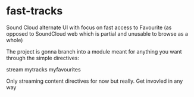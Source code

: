 fast-tracks
===========

Sound Cloud alternate UI with focus on fast access to Favourite (as opposed to SoundCloud web which is partial and unusable to browse as a whole)

The project is gonna branch into a module meant for anything you want through the simple directives:

stream
mytracks
myfavourites

Only streaming content directives for now but really. Get invovled in any way
